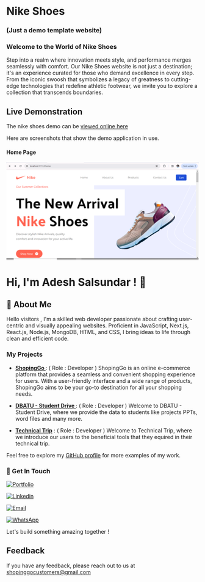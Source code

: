 # Nike Shoes

### (Just a demo template website)

### Welcome to the World of Nike Shoes

Step into a realm where innovation meets style, and performance merges seamlessly with comfort. Our Nike Shoes website is not just a destination; it's an experience curated for those who demand excellence in every step. From the iconic swoosh that symbolizes a legacy of greatness to cutting-edge technologies that redefine athletic footwear, we invite you to explore a collection that transcends boundaries.

## Live Demonstration

The nike shoes demo can be [viewed online here](https://nikeshoes-three.vercel.app/)

Here are screenshots that show the demo application in use.

#### Home Page

![Home Page](./public/nike_home.png?raw=true "Optional Title")

# Hi, I'm Adesh Salsundar ! 👋

## 🚀 About Me

Hello visitors , I'm a skilled web developer passionate about crafting user-centric and visually appealing websites. Proficient in JavaScript, Next.js, React.js, Node.js, MongoDB, HTML, and CSS, I bring ideas to life through clean and efficient code.

### My Projects

- **[ShopingGo ](https://shopinggo.vercel.app/)** : ( Role : Developer ) ShopingGo is an online e-commerce platform that provides a seamless and convenient shopping experience for users. With a user-friendly interface and a wide range of products, ShopingGo aims to be your go-to destination for all your shopping needs.

- **[DBATU - Student Drive ](https://mradesh3.github.io/DBATU-Student-Drive/)** : ( Role : Developer ) Welcome to DBATU - Student Drive, where we provide the data to students like projects PPTs, word files and many more.

- **[Technical Trip](https://mradesh3.github.io/DBATU-Student-Drive/)** : ( Role : Developer ) Welcome to Technical Trip, where we introduce our users to the beneficial tools that they equired in their technical trip.

Feel free to explore my [GitHub profile](https://github.com/MRadesh3) for more examples of my work.

### 🔗 Get In Touch

[![Portfolio](https://img.shields.io/badge/my_portfolio-000?style=for-the-badge&logo=ko-fi&logoColor=white)](https://katherineoelsner.com/)

[![Linkedin](https://img.shields.io/badge/linkedin-0A66C2?style=for-the-badge&logo=linkedin&logoColor=white)](https://www.linkedin.com/in/adesh-salsundar-a73b4121a/)

[![Email](https://img.shields.io/badge/Gmail-D14836?style=for-the-badge&logo=gmail&logoColor=white)](mailto:adeshsalsundar1713@gmail.com)

[![WhatsApp](https://img.shields.io/badge/WhatsApp-25D366?style=for-the-badge&logo=whatsapp&logoColor=white)](https://wa.me/8080120538?text=Welcome%20to%20thoughtFlix)

Let's build something amazing together !

## Feedback

If you have any feedback, please reach out to us at shopinggocustomers@gmail.com
